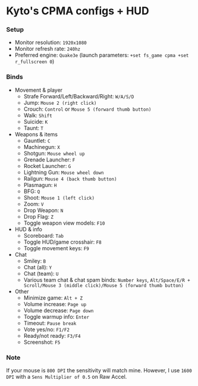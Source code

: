 # Kyto's CPMA configs + HUD

### Setup
- Monitor resolution: `1920x1080`
- Monitor refresh rate: `240hz`
- Preferred engine: `Quake3e` (launch parameters: `+set fs_game cpma +set r_fullscreen 0`)

### Binds
- Movement & player
  - Strafe Forward/Left/Backward/Right: `W/A/S/D`
  - Jump: `Mouse 2 (right click)`
  - Crouch: `Control` or `Mouse 5 (forward thumb button)`
  - Walk: `Shift`
  - Suicide: `K`
  - Taunt: `T`
- Weapons & items
  - Gauntlet: `C`
  - Machinegun: `X`
  - Shotgun: `Mouse wheel up`
  - Grenade Launcher: `F`
  - Rocket Launcher: `G`
  - Lightning Gun: `Mouse wheel down`
  - Railgun: `Mouse 4 (back thumb button)`
  - Plasmagun: `H`
  - BFG: `Q`
  - Shoot: `Mouse 1 (left click)`
  - Zoom: `V`
  - Drop Weapon: `N`
  - Drop Flag: `Z`
  - Toggle weapon view models: `F10`
- HUD & info
  - Scoreboard: `Tab`
  - Toggle HUD/game crosshair: `F8`
  - Toggle movement keys: `F9`
- Chat
  - Smiley: `B`
  - Chat (all): `Y`
  - Chat (team): `U`
  - Various team chat & chat spam binds: `Number keys`, `Alt/Space/E/R + Scroll/Mouse 3 (middle click)/Mouse 5 (forward thumb button)`
- Other
  - Minimize game: `Alt + Z`
  - Volume increase: `Page up`
  - Volume decrease: `Page down`
  - Toggle warmup info: `Enter`
  - Timeout: `Pause break`
  - Vote yes/no: `F1/F2`
  - Ready/not ready: `F3/F4`
  - Screenshot: `F5`

### Note
If your mouse is `800 DPI` the sensitivity will match mine. However, I use `1600 DPI` with a `Sens Multiplier of 0.5` on Raw Accel.
